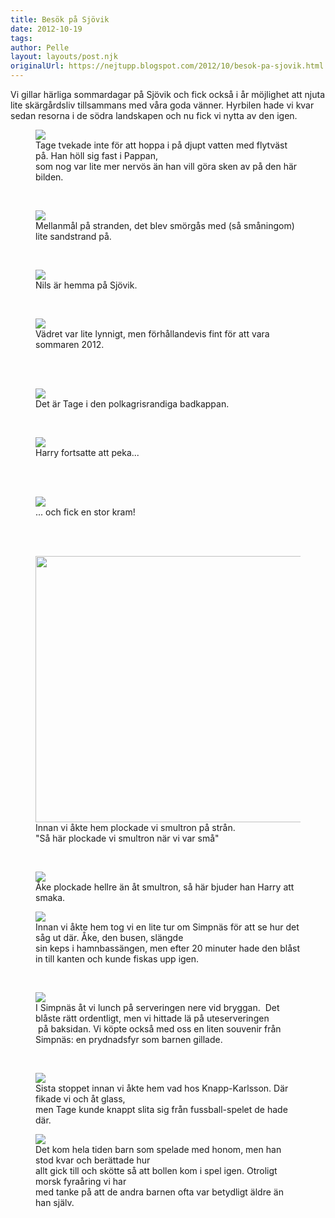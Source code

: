 ```yaml
---
title: Besök på Sjövik
date: 2012-10-19
tags: 	
author: Pelle
layout: layouts/post.njk
originalUrl: https://nejtupp.blogspot.com/2012/10/besok-pa-sjovik.html
---
```


Vi gillar härliga sommardagar på Sjövik och fick också i år möjlighet att njuta lite skärgårdsliv tillsammans med våra goda vänner. Hyrbilen hade vi kvar sedan resorna i de södra landskapen och nu fick vi nytta av den igen.<br></div>

<figure>
	<img src="../../../../img/Sjo%CC%88vik-5C5C6977.jpg">
	<figcaption>Tage tvekade inte för att hoppa i på djupt vatten med flytväst på. Han höll sig fast i Pappan, <br>som nog var lite mer nervös än han vill göra sken av på den här bilden. </figcaption>
</figure><div class="separator" style="clear: both; text-align: center;"><br></div>

<figure>
	<img src="../../../../img/Sjo%CC%88vik-5C5C7005.jpg">
	<figcaption>Mellanmål på stranden, det blev smörgås med (så småningom) lite sandstrand på.</figcaption>
</figure><br>

<figure>
	<img src="../../../../img/Sjo%CC%88vik-5C5C7021.jpg">
	<figcaption>Nils är hemma på Sjövik.</figcaption>
</figure><div class="separator" style="clear: both; text-align: center;"><br></div>

<figure>
	<img src="../../../../img/Sjo%CC%88vik-5C5C7031.jpg">
	<figcaption>Vädret var lite lynnigt, men förhållandevis fint för att vara sommaren 2012.</figcaption>
</figure><div class="separator" style="clear: both; text-align: center;"><br></div><div class="separator" style="clear: both; text-align: center;"><br></div>

<figure>
	<img src="../../../../img/Sjo%CC%88vik-5C5C7025.jpg">
	<figcaption>Det är Tage i den polkagrisrandiga badkappan.</figcaption>
</figure><div class="separator" style="clear: both; text-align: center;"><br></div>

<figure>
	<img src="../../../../img/Sjo%CC%88vik-5C5C7049.jpg">
	<figcaption>Harry fortsatte att peka...</figcaption>
</figure><div class="separator" style="clear: both; text-align: center;"><br></div><div class="separator" style="clear: both; text-align: center;"><br></div>

<figure>
	<img src="../../../../img/Sjo%CC%88vik-5C5C7047.jpg">
	<figcaption>... och fick en stor kram!</figcaption>
</figure><div class="separator" style="clear: both; text-align: center;"><br></div><br>

<figure>
	<img src="../../../../img/Sjo%CC%88vik-5C5C7063.jpg" width="426">
	<figcaption>Innan vi åkte hem plockade vi smultron på strån. <br>"Så här plockade vi smultron när vi var små"</figcaption>
</figure><div class="separator" style="clear: both; text-align: center;"><br></div>

<figure>
	<img src="../../../../img/Sjo%CC%88vik-5C5C7076.jpg">
	<figcaption>Åke plockade hellre än åt smultron, så här bjuder han Harry att smaka.</figcaption>
</figure>

<figure>
	<img src="../../../../img/Sjo%CC%88vik-5C5C7108.jpg">
	<figcaption>Innan vi åkte hem tog vi en lite tur om Simpnäs för att se hur det såg ut där. Åke, den busen, slängde <br>sin keps i hamnbassängen, men efter 20 minuter hade den blåst in till kanten och kunde fiskas upp igen.</figcaption>
</figure><br>

<figure>
	<img src="../../../../img/Sjo%CC%88vik-5C5C7111.jpg">
	<figcaption>I Simpnäs åt vi lunch på serveringen nere vid bryggan.  Det blåste rätt ordentligt, men vi hittade lä på uteserveringen<br> på baksidan. Vi köpte också med oss en liten souvenir från Simpnäs: en prydnadsfyr som barnen gillade.</figcaption>
</figure><br>

<figure>
	<img src="../../../../img/Sjo%CC%88vik-5C5C7140.jpg">
	<figcaption>Sista stoppet innan vi åkte hem vad hos Knapp-Karlsson. Där fikade vi och åt glass, <br>men Tage kunde knappt slita sig från fussball-spelet de hade där. </figcaption>
</figure>

<figure>
	<img src="../../../../img/Sjo%CC%88vik-5C5C7139.jpg">
	<figcaption>Det kom hela tiden barn som spelade med honom, men han stod kvar och berättade hur <br>allt gick till och skötte så att bollen kom i spel igen. Otroligt morsk fyraåring vi har <br>med tanke på att de andra barnen ofta var betydligt äldre än han själv.</figcaption>
</figure>
